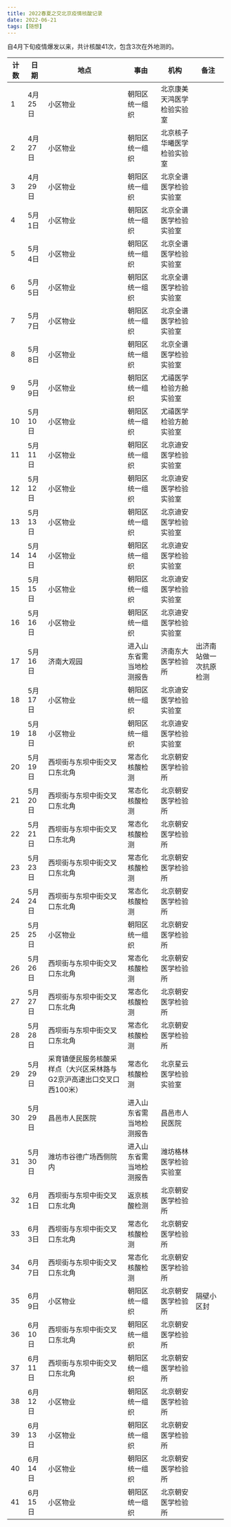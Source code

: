 ```yaml
---
title: 2022春夏之交北京疫情核酸记录
date: 2022-06-21
tags: [随想]
---
```


自4月下旬疫情爆发以来，共计核酸41次，包含3次在外地测的。

| 计数 | 日期    | 地点                                                         | 事由                     | 机构                       | 备注                   |
| ---- | ------- | ------------------------------------------------------------ | ------------------------ | -------------------------- | ---------------------- |
| 1    | 4月25日 | 小区物业                                                     | 朝阳区统一组织           | 北京康美天鸿医学检验实验室 |                        |
| 2    | 4月27日 | 小区物业                                                     | 朝阳区统一组织           | 北京核子华曦医学检验实验室 |                        |
| 3    | 4月29日 | 小区物业                                                     | 朝阳区统一组织           | 北京全谱医学检验实验室     |                        |
| 4    | 5月1日  | 小区物业                                                     | 朝阳区统一组织           | 北京全谱医学检验实验室     |                        |
| 5    | 5月4日  | 小区物业                                                     | 朝阳区统一组织           | 北京全谱医学检验实验室     |                        |
| 6    | 5月5日  | 小区物业                                                     | 朝阳区统一组织           | 北京全谱医学检验实验室     |                        |
| 7    | 5月7日  | 小区物业                                                     | 朝阳区统一组织           | 北京全谱医学检验实验室     |                        |
| 8    | 5月8日  | 小区物业                                                     | 朝阳区统一组织           | 北京全谱医学检验实验室     |                        |
| 9    | 5月9日  | 小区物业                                                     | 朝阳区统一组织           | 尤禧医学检验方舱实验室     |                        |
| 10   | 5月10日 | 小区物业                                                     | 朝阳区统一组织           | 尤禧医学检验方舱实验室     |                        |
| 11   | 5月11日 | 小区物业                                                     | 朝阳区统一组织           | 北京迪安医学检验实验室     |                        |
| 12   | 5月12日 | 小区物业                                                     | 朝阳区统一组织           | 北京迪安医学检验实验室     |                        |
| 13   | 5月13日 | 小区物业                                                     | 朝阳区统一组织           | 北京迪安医学检验实验室     |                        |
| 14   | 5月14日 | 小区物业                                                     | 朝阳区统一组织           | 北京迪安医学检验实验室     |                        |
| 15   | 5月15日 | 小区物业                                                     | 朝阳区统一组织           | 北京迪安医学检验实验室     |                        |
| 16   | 5月16日 | 小区物业                                                     | 朝阳区统一组织           | 北京迪安医学检验实验室     |                        |
| 17   | 5月16日 | 济南大观园                                                   | 进入山东省需当地检测报告 | 济南东大医学检验所         | 出济南站做一次抗原检测 |
| 18   | 5月17日 | 小区物业                                                     | 朝阳区统一组织           | 北京迪安医学检验实验室     |                        |
| 19   | 5月18日 | 小区物业                                                     | 朝阳区统一组织           | 北京迪安医学检验实验室     |                        |
| 20   | 5月19日 | 西坝街与东坝中街交叉口东北角                                 | 常态化核酸检测           | 北京朝安医学检验所         |                        |
| 21   | 5月20日 | 西坝街与东坝中街交叉口东北角                                 | 常态化核酸检测           | 北京朝安医学检验所         |                        |
| 22   | 5月21日 | 西坝街与东坝中街交叉口东北角                                 | 常态化核酸检测           | 北京朝安医学检验所         |                        |
| 23   | 5月23日 | 西坝街与东坝中街交叉口东北角                                 | 常态化核酸检测           | 北京朝安医学检验所         |                        |
| 24   | 5月24日 | 西坝街与东坝中街交叉口东北角                                 | 常态化核酸检测           | 北京朝安医学检验所         |                        |
| 25   | 5月25日 | 小区物业                                                     | 朝阳区统一组织           | 北京朝安医学检验所         |                        |
| 26   | 5月26日 | 西坝街与东坝中街交叉口东北角                                 | 常态化核酸检测           | 北京朝安医学检验所         |                        |
| 27   | 5月27日 | 西坝街与东坝中街交叉口东北角                                 | 常态化核酸检测           | 北京朝安医学检验所         |                        |
| 28   | 5月28日 | 西坝街与东坝中街交叉口东北角                                 | 常态化核酸检测           | 北京朝安医学检验所         |                        |
| 29   | 5月29日 | 采育镇便民服务核酸采样点（大兴区采林路与G2京沪高速出口交叉口西100米） | 常态化核酸检测           | 北京星云医学检验实验室     |                        |
| 30   | 5月29日 | 昌邑市人民医院                                               | 进入山东省需当地检测报告 | 昌邑市人民医院             |                        |
| 31   | 5月30日 | 潍坊市谷德广场西侧院内                                       | 进入山东省需当地检测报告 | 潍坊格林医学检验实验室     |                        |
| 32   | 6月1日  | 西坝街与东坝中街交叉口东北角                                 | 返京核酸检测             | 北京朝安医学检验所         |                        |
| 33   | 6月3日  | 西坝街与东坝中街交叉口东北角                                 | 常态化核酸检测           | 北京朝安医学检验所         |                        |
| 34   | 6月7日  | 西坝街与东坝中街交叉口东北角                                 | 常态化核酸检测           | 北京朝安医学检验所         |                        |
| 35   | 6月9日  | 小区物业                                                     | 朝阳区统一组织           | 北京朝安医学检验所         | 隔壁小区封             |
| 36   | 6月10日 | 西坝街与东坝中街交叉口东北角                                 | 朝阳区统一组织           | 北京朝安医学检验所         |                        |
| 37   | 6月11日 | 西坝街与东坝中街交叉口东北角                                 | 朝阳区统一组织           | 北京朝安医学检验所         |                        |
| 38   | 6月12日 | 小区物业                                                     | 朝阳区统一组织           | 北京朝安医学检验所         |                        |
| 39   | 6月13日 | 小区物业                                                     | 朝阳区统一组织           | 北京朝安医学检验所         |                        |
| 40   | 6月14日 | 小区物业                                                     | 朝阳区统一组织           | 北京朝安医学检验所         |                        |
| 41   | 6月15日 | 小区物业                                                     | 朝阳区统一组织           | 北京朝安医学检验所         |                        |